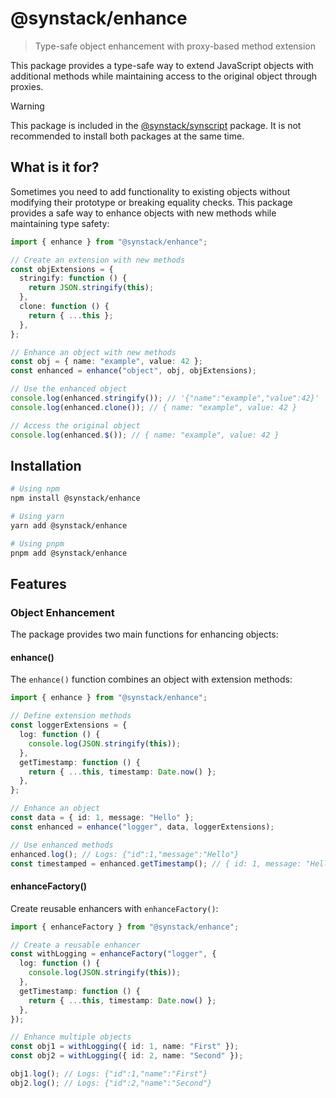 # @synstack/enhance

> Type-safe object enhancement with proxy-based method extension

This package provides a type-safe way to extend JavaScript objects with additional methods while maintaining access to the original object through proxies.

> [!WARNING]
> This package is included in the [@synstack/synscript](https://github.com/pAIrprogio/synscript) package. It is not recommended to install both packages at the same time.

## What is it for?

Sometimes you need to add functionality to existing objects without modifying their prototype or breaking equality checks. This package provides a safe way to enhance objects with new methods while maintaining type safety:

```typescript
import { enhance } from "@synstack/enhance";

// Create an extension with new methods
const objExtensions = {
  stringify: function () {
    return JSON.stringify(this);
  },
  clone: function () {
    return { ...this };
  },
};

// Enhance an object with new methods
const obj = { name: "example", value: 42 };
const enhanced = enhance("object", obj, objExtensions);

// Use the enhanced object
console.log(enhanced.stringify()); // '{"name":"example","value":42}'
console.log(enhanced.clone()); // { name: "example", value: 42 }

// Access the original object
console.log(enhanced.$()); // { name: "example", value: 42 }
```

## Installation

```bash
# Using npm
npm install @synstack/enhance

# Using yarn
yarn add @synstack/enhance

# Using pnpm
pnpm add @synstack/enhance
```

## Features

### Object Enhancement

The package provides two main functions for enhancing objects:

#### enhance()

The `enhance()` function combines an object with extension methods:

```typescript
import { enhance } from "@synstack/enhance";

// Define extension methods
const loggerExtensions = {
  log: function () {
    console.log(JSON.stringify(this));
  },
  getTimestamp: function () {
    return { ...this, timestamp: Date.now() };
  },
};

// Enhance an object
const data = { id: 1, message: "Hello" };
const enhanced = enhance("logger", data, loggerExtensions);

// Use enhanced methods
enhanced.log(); // Logs: {"id":1,"message":"Hello"}
const timestamped = enhanced.getTimestamp(); // { id: 1, message: "Hello", timestamp: 1234567890 }
```

#### enhanceFactory()

Create reusable enhancers with `enhanceFactory()`:

```typescript
import { enhanceFactory } from "@synstack/enhance";

// Create a reusable enhancer
const withLogging = enhanceFactory("logger", {
  log: function () {
    console.log(JSON.stringify(this));
  },
  getTimestamp: function () {
    return { ...this, timestamp: Date.now() };
  },
});

// Enhance multiple objects
const obj1 = withLogging({ id: 1, name: "First" });
const obj2 = withLogging({ id: 2, name: "Second" });

obj1.log(); // Logs: {"id":1,"name":"First"}
obj2.log(); // Logs: {"id":2,"name":"Second"}
```
